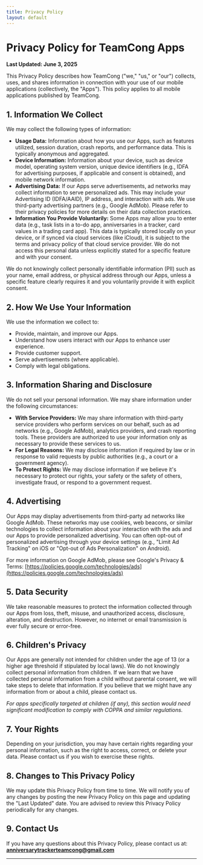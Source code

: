 ```yaml
---
title: Privacy Policy
layout: default
---
```


# Privacy Policy for TeamCong Apps

**Last Updated: June 3, 2025**

This Privacy Policy describes how TeamCong ("we," "us," or "our") collects, uses, and shares information in connection with your use of our mobile applications (collectively, the "Apps"). This policy applies to all mobile applications published by TeamCong.

## 1. Information We Collect

We may collect the following types of information:

*   **Usage Data:** Information about how you use our Apps, such as features utilized, session duration, crash reports, and performance data. This is typically anonymous and aggregated.
*   **Device Information:** Information about your device, such as device model, operating system version, unique device identifiers (e.g., IDFA for advertising purposes, if applicable and consent is obtained), and mobile network information.
*   **Advertising Data:** If our Apps serve advertisements, ad networks may collect information to serve personalized ads. This may include your Advertising ID (IDFA/AAID), IP address, and interaction with ads. We use third-party advertising partners (e.g., Google AdMob). Please refer to their privacy policies for more details on their data collection practices.
*   **Information You Provide Voluntarily:** Some Apps may allow you to enter data (e.g., task lists in a to-do app, anniversaries in a tracker, card values in a trading card app). This data is typically stored locally on your device, or if synced via cloud services (like iCloud), it is subject to the terms and privacy policy of that cloud service provider. We do not access this personal data unless explicitly stated for a specific feature and with your consent.

We do not knowingly collect personally identifiable information (PII) such as your name, email address, or physical address through our Apps, unless a specific feature clearly requires it and you voluntarily provide it with explicit consent.

## 2. How We Use Your Information

We use the information we collect to:

*   Provide, maintain, and improve our Apps.
*   Understand how users interact with our Apps to enhance user experience.
*   Provide customer support.
*   Serve advertisements (where applicable).
*   Comply with legal obligations.

## 3. Information Sharing and Disclosure

We do not sell your personal information. We may share information under the following circumstances:

*   **With Service Providers:** We may share information with third-party service providers who perform services on our behalf, such as ad networks (e.g., Google AdMob), analytics providers, and crash reporting tools. These providers are authorized to use your information only as necessary to provide these services to us.
*   **For Legal Reasons:** We may disclose information if required by law or in response to valid requests by public authorities (e.g., a court or a government agency).
*   **To Protect Rights:** We may disclose information if we believe it's necessary to protect our rights, your safety or the safety of others, investigate fraud, or respond to a government request.

## 4. Advertising

Our Apps may display advertisements from third-party ad networks like Google AdMob. These networks may use cookies, web beacons, or similar technologies to collect information about your interaction with the ads and our Apps to provide personalized advertising. You can often opt-out of personalized advertising through your device settings (e.g., "Limit Ad Tracking" on iOS or "Opt-out of Ads Personalization" on Android).

For more information on Google AdMob, please see Google's Privacy & Terms: [https://policies.google.com/technologies/ads](https://policies.google.com/technologies/ads)

## 5. Data Security

We take reasonable measures to protect the information collected through our Apps from loss, theft, misuse, and unauthorized access, disclosure, alteration, and destruction. However, no internet or email transmission is ever fully secure or error-free.

## 6. Children's Privacy

Our Apps are generally not intended for children under the age of 13 (or a higher age threshold if stipulated by local laws). We do not knowingly collect personal information from children. If we learn that we have collected personal information from a child without parental consent, we will take steps to delete that information. If you believe that we might have any information from or about a child, please contact us.

*For apps specifically targeted at children (if any), this section would need significant modification to comply with COPPA and similar regulations.*

## 7. Your Rights

Depending on your jurisdiction, you may have certain rights regarding your personal information, such as the right to access, correct, or delete your data. Please contact us if you wish to exercise these rights.

## 8. Changes to This Privacy Policy

We may update this Privacy Policy from time to time. We will notify you of any changes by posting the new Privacy Policy on this page and updating the "Last Updated" date. You are advised to review this Privacy Policy periodically for any changes.

## 9. Contact Us

If you have any questions about this Privacy Policy, please contact us at:
**anniversarytrackerteamcong@gmail.com**

--- 
